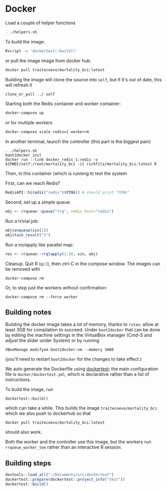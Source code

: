 # Docker

Load a couple of helper functions

```sh
. ./helpers.sh
```

To build the image:

```sh
Rscript -e 'dockertest::build()'
```

or pull the image image from docker hub:

```sh
docker pull traitecoevo/mortality_bci:latest
```

Building the image will clone the source into `self`, but if it's out of date, this will refresh it

```sh
clone_or_pull ../ self
```

Starting both the Redis container and worker container:

```sh
docker-compose up
```

or for multiple workers

```sh
docker-compose scale redis=1 worker=4
```

In another terminal, launch the controller (this part is the biggest pain)
```
. ./helpers.sh
boot2docker_init
docker run --link docker_redis_1:redis -v ${PWD}/self:/root/mortality_bci -it richfitz/mortality_bci:latest R
```

Then, in this container (which is running `R`) test the system

First, can we reach Redis?

```r
RedisAPI::hiredis("redis")$PING() # should print "PONG"
```

Second, set up a simple queue:

```r
obj <- rrqueue::queue("rrq", redis_host="redis")
```

Run a trivial job:

```r
obj$enqueue(sin(1))
obj$task_result("1")
```

Run a mclapply like parallel map:

```r
res <- rrqueue::rrqlapply(1:30, sin, obj)
```

Cleanup.  Quit R (`q()`), then ctrl-C in the compose window.  The images can be removed with

```
docker-compose rm
```

Or, to stop just the workers without confirmation:

```
docker-compose rm --force worker
```

## Building notes

Building the docker image takes a lot of memory, thanks to `rstan`; allow at least 3GB for compilation to succeed.  Under `boot2docker` that can be done by editing the machine settings in the VirtualBox manager (Cmd-S and adjust the slider under System) or by running

```
VBoxManage modifyvm boot2docker-vm --memory 3000
```

(you'll need to restart `boot2docker` for the changes to take effect.)

We auto generate the Dockerfile using [dockertest](https://github.com/traitecoevo/dockertest); the main configuration file is `docker/dockertest.yml`, which is declarative rather than a list of instructions.

To build the image, run

```
dockertest::build()
```

which can take a while.  This builds the image `traitecoevo/mortality_bci` which we also push to dockerhub so that

```
docker pull traitecoevo/mortality_bci:latest
```

should also work.

Both the worker and the controller use this image, but the workers run `rrqueue_worker_tee` rather than an interactive R session.

## Building steps

```R
devtools::load_all("~/Documents/src/dockertest")
dockertest::prepare(dockertest::project_info("test"))
dockertest::build()
```
